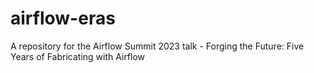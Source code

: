 # airflow-eras
A repository for the Airflow Summit 2023 talk - Forging the Future: Five Years of Fabricating with Airflow
